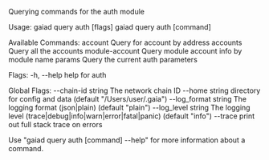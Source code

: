 Querying commands for the auth module

Usage:
  gaiad query auth [flags]
  gaiad query auth [command]

Available Commands:
  account        Query for account by address
  accounts       Query all the accounts
  module-account Query module account info by module name
  params         Query the current auth parameters

Flags:
  -h, --help   help for auth

Global Flags:
      --chain-id string     The network chain ID
      --home string         directory for config and data (default "/Users/user/.gaia")
      --log_format string   The logging format (json|plain) (default "plain")
      --log_level string    The logging level (trace|debug|info|warn|error|fatal|panic) (default "info")
      --trace               print out full stack trace on errors

Use "gaiad query auth [command] --help" for more information about a command.
